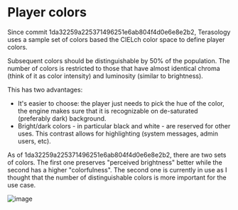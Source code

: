 # Player colors

Since commit 1da32259a225371496251e6ab804f4d0e6e8e2b2, Terasology uses a sample set of colors based the CIELch color space to define player colors. 

Subsequent colors should be distinguishable by 50% of the population. The number of colors is restricted to those that have almost identical chroma (think of it as color intensity) and luminosity (similar to brightness).

This has two advantages: 
* It's easier to choose: the player just needs to pick the hue of the color, the engine makes sure that it is recognizable on de-saturated (preferably dark) background.
* Bright/dark colors - in particular black and white - are reserved for other uses. This contrast allows for highlighting (system messages, admin users, etc).

As of 1da32259a225371496251e6ab804f4d0e6e8e2b2, there are two sets of colors. The first one preserves "perceived brightness" better while the second has a higher "colorfulness". The second one is currently in use as I thought that the number of distinguishable colors is more important for the use case.

![image](https://cloud.githubusercontent.com/assets/1820007/6076294/f0e77dfc-ade1-11e4-8a55-520830c94110.png)
